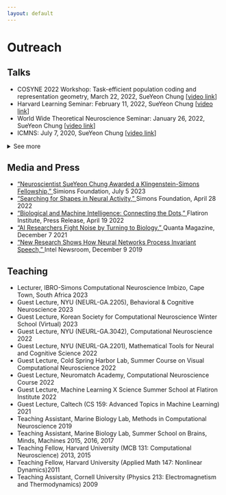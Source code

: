 ```yaml
---
layout: default
---
```


# Outreach

## Talks
<ul>
<li> COSYNE 2022 Workshop: Task-efficient population coding and representation geometry, March 22, 2022, SueYeon Chung [<a id="external-link" href="https://www.dropbox.com/s/7q7lsrkabpibr0r/recorded_talk_cosyne2022_sueyeon_chung.mp4?dl=0">video link</a>]
</li>
<li> Harvard Learning Seminar: February 11, 2022, SueYeon Chung [<a id="external-link" href="https://harvard.zoom.us/rec/play/Zd3EsLuxiYQ28kTWPngePVG2ihCC5xj7A0buxEMLd4pqIQrwtQhj933IdQ6VDXJiBs2orTMfCe30JIgF.FY69j5sjqiES2hLP?startTime=1644609760000">video link</a>]
</li>
<li> World Wide Theoretical Neuroscience Seminar: January 26, 2022, SueYeon Chung [<a id="external-link" href="https://www.youtube.com/embed/bgNOTlbgZd4?start=30">video link</a>]
</li>
<li> ICMNS: July 7, 2020, SueYeon Chung [<a id="external-link" href="https://www.youtube.com/embed/Svf0QOQ0Cpw">video link</a>]
</li>
</ul>

<details>
<summary>See more</summary>
    <ul> 
    <li> Conference on Parsimony and Learning (CPAL), Hong Kong, Jan 2024 (Upcoming) </li>
    <li> Lake Conferences: Neural Coding and Dynamics, Seattle, WA, Sep 2023 (Upcoming) </li>
    <li> Neuroscience Seminar Series, University of Washington, Fall 2023 (Upcoming) </li>
    <li> ICML Workshop on High-dimensional Learning Dynamics, Honolulu, HI, Jul 2023 (Upcoming) </li>
    <li> Neuroscience Seminar, University of Chicago, Apr 2023 </li> 
    <li> "Brainy Days in Jerusalem: The Future of Neuroscience" symposium, Jerusalem, Israel, Dec 2022 </li>  
    <li> Optica (OSA) Fall Vision Meeting, Rochester, New York, Oct 2022 </li>
    <li> Kavli Salon: Network Science Meets Neuroscience, Oct 2022 </li>
    <li> Nature conference on AI, neuroscience and hardware, Bonn, Germany, Sep 2022 </li>
    <li> Swartz Seminar, NYU Center for Neural Science, Sep 2022 </li> 
    <li> Keynote Talk, KDD Conference, AdvML'22 Workshop, Aug 2022 </li>
    <li> Guest Lecture, Cold Spring Harbor Laboratories Summer Course on Visual Computational Neuroscience, July 2022 </li>
    <li> SISSA "Neuroscience and statistical physics" symposium, Trieste, Italy, June 2022  </li>
    <li> Duke Neurobiology Computational & Theoretical Neuroscience Meetings, May 2022 </li>
    <li> McGill Seminar Series in Quantitative Life Sciences and Medicine, Apr 2022  </li>
    <li> Stanford Friday Seminar Series on Cognitive Science & Neuroscience, Apr 2022 </li>
    <li> COSYNE 2022 Workshop on Representation Geometry, Mar 2022 </li> 
    <li> Harvard Machine Learning Theory Seminar, Feb 2022 </li>
    <li> WWTNS (World Wide Theoretical Neuroscience Seminar Series), Jan 2022 </li> 
    <li> BIRS Workshop, Dynamical principles of biological and artificial neural networks, Jan 2022 </li>
    <li> (Virtual) Neuro-AI Seminar, Facebook AI Research, Oct 2021 </li> 
    <li> (Virtual) Bernstein Conference, Workshop: "Neural geometry: low-dimensional manifolds and high-dimensional representations", Sep 2021 </li> 
    <li> (Virtual) Youth in High Dimensions, International Center for Theoretical Physics (ICTP Trieste) Meeting, June 2021 </li> 
    <li> (Virtual) Institute of Neuroscience seminar series, University of Oregon, June 2021 </li>
    <li> (Virtual) Guest lecture, Advanced Topics in Machine Learning, Caltech, June 2021 </li>
    <li> (Virtual) Innovators in Neuroscience: from Molecules to Mind, May 2021  </li>
    <li> (Virtual) Computational Neuroscience Initiative Basel (CNIB) Lecture Series, Jan 2021 </li>
    <li> (Virtual) MINDS & CIS Seminar Series, Center for Imaging Science, Johns Hopkins University, Nov 2020 </li>
    <li> (Virtual) 2020 International Conference on Mathematical Neuroscience, Session: Mathematical Theory of Deep Learning, July 2020 </li>  
    <li> Workshop “Plasticity and Learning”, European Institute for Theoretical Neuroscience in Paris, France, Jan 2020 </li>
    <li> The 3rd Montreal Artificial Intelligence & Neuroscience (MAIN 2019) conference, Montreal, Quebec, Canada, Nov 2019 </li> 
    <li> Grossman Center Workshop on Quantifying Structure in Large Neural Datasets, Aspen, CO, Sep 2019 </li>
    <li> Bernstein Conference, Satellite Workshops (2 talks), Berlin, Germany, Sep 2019 </li>
    <li> "Neural computation through recurrent dynamics: from theory to experiment and back" </li>
    <li> "Brain against the machine (and now you do what they told ya!)" </li>
    <li> CNS 2019 Workshop: "Functional Network Dynamics: Recent Mathematical Perspectives", Barcelona, Spain, July 2019 </li>
    <li> EPFL Neuro Symposium: "Neuroscience Meets Deep Learning", Brain Mind Institute, Lausanne, Switzerland, July 2019 </li>
    <li> C&T (Computation & Theory) Seminar Series, Janelia Research Campus, Ashburn, VA, June 2019  </li>
    <li> NIMH/NIH Symposium: "From Neural Activity to Behavior: Computational Modeling of the Nervous System", Bethesda, MD, April 2019 </li>
    <li> CNS 2018 Workshop: "How does learning reshape dimensionality of collective network activity?", Seattle, WA, July 2018 </li>
    <li> COSYNE 2018 Workshop: "Manifold-splaining: what the theorist said to the experimentalist", Breckenridge, CO, Mar 2018 </li>
    <li> External Seminar, Gatsby Computational Neuroscience Unit at UCL, London, UK, Oct 2017    </li>
    <li> COSYNE 2017 Workshop: "Deep Learning" and the brain: understanding neural representations with deep networks, Snowbird, UT, Feb 2017 </li>
</ul>
</details>

## Media and Press
<ul>
<li> <a href="https://www.simonsfoundation.org/2023/07/05/neuroscientist-sueyeon-chung-awarded-a-klingenstein-simons-fellowship/"> “Neuroscientist SueYeon Chung Awarded a Klingenstein-Simons Fellowship,” </a> Simions Foundation, July 5 2023 
</li>
<li> <a href="https://www.simonsfoundation.org/2022/04/28/searching-for-shapes-in-neural-activity/"> “Searching for Shapes in Neural Activity,” </a> Simons Foundation, April 28 2022
</li>
<li> <a href="https://www.simonsfoundation.org/2022/04/19/biological-and-machine-intelligence-connecting-the-dots/">
“Biological and Machine Intelligence: Connecting the Dots,” </a> Flatiron Institute, Press Release, April 19 2022
</li>
<li> <a href="https://www.quantamagazine.org/ai-researchers-fight-noise-by-turning-to-biology-20211207/">
“AI Researchers Fight Noise by Turning to Biology,” </a> Quanta Magazine, December 7 2021 
</li>
<li> <a href="https://community.intel.com/t5/Blogs/Tech-Innovation/Artificial-Intelligence-AI/New-Research-Shows-How-Neural-Networks-Process-Invariant-Speech/post/1335680#gs.w4h96a"> “New Research Shows How Neural Networks Process Invariant Speech,” </a> Intel Newsroom, December 9 2019
</li>
</ul>

## Teaching
<ul>
<li> Lecturer, IBRO-Simons Computational Neuroscience Imbizo, Cape Town, South Africa 2023 </li>
<li> Guest Lecture, NYU (NEURL-GA.2205), Behavioral & Cognitive Neuroscience 	2023 </li>
<li> Guest Lecture, Korean Society for Computational Neuroscience Winter School (Virtual) 2023 </li>
<li> Guest Lecture, NYU (NEURL-GA.3042), Computational Neuroscience 2022 </li> 
<li> Guest Lecture, NYU (NEURL-GA.2201), Mathematical Tools for Neural and Cognitive Science 2022 </li>
<li> Guest Lecture, Cold Spring Harbor Lab, Summer Course on Visual Computational Neuroscience 2022 </li>
<li> Guest Lecture, Neuromatch Academy, Computational Neuroscience Course 	2022 </li>
<li> Guest Lecture, Machine Learning X Science Summer School at Flatiron Institute 	2022 </li>
<li> Guest Lecture, Caltech (CS 159: Advanced Topics in Machine Learning)	2021 </li>
<li> Teaching Assistant, Marine Biology Lab, Methods in Computational Neuroscience  	2019 </li>
<li> Teaching Assistant, Marine Biology Lab, Summer School on Brains, Minds, Machines 2015, 2016, 2017 </li> 
<li> Teaching Fellow, Harvard University (MCB 131: Computational Neuroscience)	2013, 2015 </li>
<li> Teaching Fellow, Harvard University (Applied Math 147: Nonlinear Dynamics)2011 </li>
<li> Teaching Assistant, Cornell University (Physics 213: Electromagnetism and Thermodynamics)	 2009 </li>
</ul>